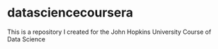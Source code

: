 # datasciencecoursera
This is a repository I created for the John Hopkins University Course of Data Science
